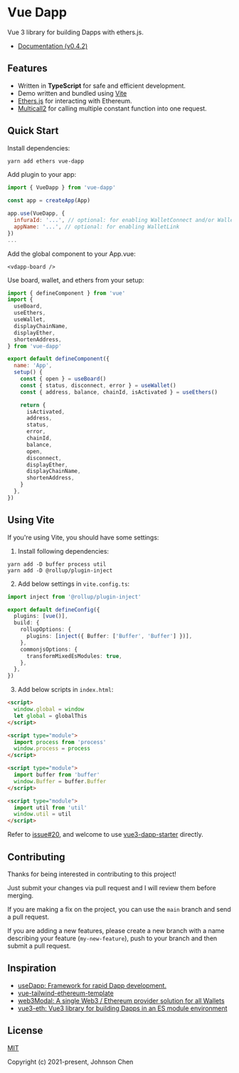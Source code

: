 # Vue Dapp

Vue 3 library for building Dapps with ethers.js.

- [Documentation (v0.4.2)](https://vue-dapp-docs.netlify.app/)

## Features

- Written in **TypeScript** for safe and efficient development.
- Demo written and bundled using [Vite](https://github.com/vitejs/vite)
- [Ethers.js](https://docs.ethers.io/v5/) for interacting with Ethereum.
- [Multicall2](https://github.com/makerdao/multicall) for calling multiple constant function into one request.

## Quick Start

Install dependencies:

```bash
yarn add ethers vue-dapp
```

Add plugin to your app:

```javascript
import { VueDapp } from 'vue-dapp'

const app = createApp(App)

app.use(VueDapp, {
  infuraId: '...', // optional: for enabling WalletConnect and/or WalletLink
  appName: '...', // optional: for enabling WalletLink
})
...
```

Add the global component to your App.vue:

```vue
<vdapp-board />
```

Use board, wallet, and ethers from your setup:

```javascript
import { defineComponent } from 'vue'
import {
  useBoard,
  useEthers,
  useWallet,
  displayChainName,
  displayEther,
  shortenAddress,
} from 'vue-dapp'

export default defineComponent({
  name: 'App',
  setup() {
    const { open } = useBoard()
    const { status, disconnect, error } = useWallet()
    const { address, balance, chainId, isActivated } = useEthers()

    return {
      isActivated,
      address,
      status,
      error,
      chainId,
      balance,
      open,
      disconnect,
      displayEther,
      displayChainName,
      shortenAddress,
    }
  },
})
```

## Using Vite

If you're using Vite, you should have some settings:

1. Install following dependencies:

```
yarn add -D buffer process util
yarn add -D @rollup/plugin-inject
```

2. Add below settings in `vite.config.ts`:

```ts
import inject from '@rollup/plugin-inject'

export default defineConfig({
  plugins: [vue()],
  build: {
    rollupOptions: {
      plugins: [inject({ Buffer: ['Buffer', 'Buffer'] })],
    },
    commonjsOptions: {
      transformMixedEsModules: true,
    },
  },
})
```

3. Add below scripts in `index.html`:

```html
<script>
  window.global = window
  let global = globalThis
</script>

<script type="module">
  import process from 'process'
  window.process = process
</script>

<script type="module">
  import buffer from 'buffer'
  window.Buffer = buffer.Buffer
</script>

<script type="module">
  import util from 'util'
  window.util = util
</script>
```

Refer to [issue#20](https://github.com/chnejohnson/vue-dapp/issues/20), and welcome to use [vue3-dapp-starter](https://github.com/chnejohnson/vue3-dapp-starter) directly.

## Contributing

Thanks for being interested in contributing to this project!

Just submit your changes via pull request and I will review them before merging.

If you are making a fix on the project, you can use the `main` branch and send a pull request.

If you are adding a new features, please create a new branch with a name describing your feature (`my-new-feature`), push to your branch and then submit a pull request.

## Inspiration

- [useDapp: Framework for rapid Dapp development.](https://github.com/EthWorks/useDApp)
- [vue-tailwind-ethereum-template](https://github.com/ScopeLift/vue-tailwind-ethereum-template)
- [web3Modal: A single Web3 / Ethereum provider solution for all Wallets](https://github.com/Web3Modal/web3modal)
- [vue3-eth: Vue3 library for building Dapps in an ES module environment](https://github.com/samatechtw/vue3-eth)

## License

[MIT](https://opensource.org/licenses/MIT)

Copyright (c) 2021-present, Johnson Chen
